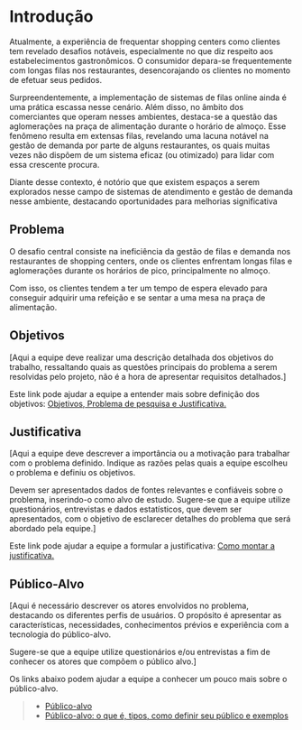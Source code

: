 # Introdução

Atualmente, a experiência de frequentar shopping centers como clientes tem  revelado desafios notáveis, especialmente no que diz respeito aos estabelecimentos  gastronômicos. O consumidor depara-se frequentemente com longas filas nos  restaurantes, desencorajando os clientes no momento de efetuar seus pedidos.

Surpreendentemente, a implementação de sistemas de filas online ainda é uma  prática escassa nesse cenário. Além disso, no âmbito dos comerciantes que operam nesses ambientes, destaca-se a questão das aglomerações na praça de alimentação durante o horário de almoço. Esse fenômeno resulta em extensas filas, revelando uma lacuna notável na gestão de demanda por parte de alguns restaurantes, os quais muitas vezes não dispõem de um sistema eficaz (ou otimizado) para lidar com essa crescente procura.

Diante desse contexto, é notório que que existem espaços a serem explorados  nesse campo de sistemas de atendimento e gestão de demanda nesse ambiente, destacando oportunidades para melhorias significativa

## Problema

O desafio central consiste na ineficiência da gestão de filas e demanda nos  restaurantes de shopping centers, onde os clientes enfrentam longas filas e aglomerações durante os horários de pico, principalmente no almoço.

Com isso, os clientes tendem a ter um tempo de espera elevado para conseguir  adquirir uma refeição e se sentar a uma mesa na praça de  alimentação.


## Objetivos

[Aqui a equipe deve realizar uma descrição detalhada dos objetivos do trabalho, ressaltando quais as questões principais do problema a serem resolvidas pelo projeto, não é a hora de apresentar requisitos detalhados.]
 
Este link pode ajudar a equipe a entender mais sobre definição dos objetivos: [Objetivos, Problema de pesquisa e Justificativa.](https://medium.com/@versioparole/objetivos-problema-de-pesquisa-e-justificativa-c98c8233b9c3)

## Justificativa

[Aqui a equipe deve descrever a importância ou a motivação para trabalhar com o problema definido. Indique as razões pelas quais a equipe escolheu o problema e definiu os objetivos.

Devem ser apresentados dados de fontes relevantes e confiáveis sobre o problema, inserindo-o como alvo de estudo. Sugere-se que a equipe utilize questionários, entrevistas e dados estatísticos, que devem ser apresentados, com o objetivo de esclarecer detalhes do problema que será abordado pela equipe.]

Este link pode ajudar a equipe a formular a justificativa: [Como montar a justificativa.](https://guiadamonografia.com.br/como-montar-justificativa-do-tcc/)

## Público-Alvo

[Aqui é necessário descrever os atores envolvidos no problema, destacando os diferentes perfis de usuários. O propósito é apresentar as características, necessidades, conhecimentos prévios e experiência com a tecnologia do público-alvo.

Sugere-se que a equipe utilize questionários e/ou entrevistas a fim de conhecer os atores que compõem o público alvo.]

Os links abaixo podem ajudar a equipe a conhecer um pouco mais sobre o público-alvo. 

> - [Público-alvo](https://blog.hotmart.com/pt-br/publico-alvo/)
> - [Público-alvo: o que é, tipos, como definir seu público e exemplos](https://klickpages.com.br/blog/publico-alvo-o-que-e/)

